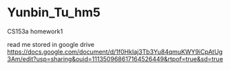 # Yunbin_Tu_hm5
CS153a homework1

read me stored in google drive
https://docs.google.com/document/d/1f0HkIaj3Tb3Yu84qmuKWY9iCpAtUg3Am/edit?usp=sharing&ouid=111350968617164526449&rtpof=true&sd=true
